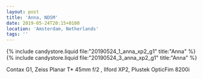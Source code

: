 ```yaml
---
layout: post
title: 'Anna, NDSM'
date: 2019-05-24T20:15+0100
location: 'Amsterdam, Netherlands'
tags: ''
---
```


{% include candystore.liquid file:"20190524_1_anna_xp2_g1" title:"Anna" %}
{% include candystore.liquid file:"20190524_3_anna_xp2_g1" title:"Anna" %}

Contax G1, Zeiss Planar T* 45mm f/2 , Ilford XP2, Plustek OpticFim 8200i


